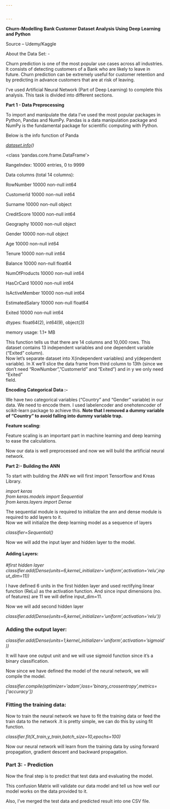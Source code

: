 ```yaml
---


---
```


<p><strong>Churn-Modelling Bank Customer Dataset Analysis Using Deep Learning and Python</strong></p>
<p>Source – Udemy/Kaggle</p>
<p>About the Data Set: -</p>
<p>Churn prediction is one of the most popular use cases across all industries. It consists of detecting customers of a Bank who are likely to leave in future. Churn prediction can be extremely useful for customer retention and by predicting in advance customers that are at risk of leaving.</p>
<p>I’ve used Artificial Neural Network (Part of Deep Learning) to complete this analysis. This task is divided into different sections.</p>
<p><strong>Part 1 - Data Preprocessing</strong></p>
<p>To import and manipulate the data I’ve used the most popular packages in Python, Pandas and NumPy. Pandas is a data manipulation package and NumPy is the fundamental package for scientific computing with Python.</p>
<p>Below is the info function of Panda</p>
<p><em><a href="http://dataset.info">dataset.info</a>()</em></p>
<p>&lt;class ‘pandas.core.frame.DataFrame’&gt;</p>
<p>RangeIndex: 10000 entries, 0 to 9999</p>
<p>Data columns (total 14 columns):</p>
<p>RowNumber  10000 non-null int64</p>
<p>CustomerId  10000 non-null int64</p>
<p>Surname  10000 non-null object</p>
<p>CreditScore  10000 non-null int64</p>
<p>Geography  10000 non-null object</p>
<p>Gender  10000 non-null object</p>
<p>Age  10000 non-null int64</p>
<p>Tenure  10000 non-null int64</p>
<p>Balance  10000 non-null float64</p>
<p>NumOfProducts  10000 non-null int64</p>
<p>HasCrCard  10000 non-null int64</p>
<p>IsActiveMember  10000 non-null int64</p>
<p>EstimatedSalary  10000 non-null float64</p>
<p>Exited  10000 non-null int64</p>
<p>dtypes: float64(2), int64(9), object(3)</p>
<p>memory usage: 1.1+ MB</p>
<p>This function tells us that there are 14 columns and 10,000 rows. This dataset contains 13 independent variables and one dependent variable (“Exited” column).<br>
Now let’s separate dataset into X(independent variables) and y(dependent variable). In X we’ll slice the data frame from third column to 13th (since we don’t need “RowNumber”,”CustomerId” and “Exited”) and in y we only need “Exited”<br>
field.</p>
<p><strong>Encoding Categorical Data :-</strong></p>
<p>We have two categorical variables (“Country” and “Gender” variable) in our data. We need to encode them. I used labelencoder and onehotencoder of scikit-learn package to achieve this. <strong>Note that I removed a dummy variable of “Country” to avoid falling into dummy variable trap.</strong></p>
<p><strong>Feature scaling:</strong></p>
<p>Feature scaling is an important part in machine learning and deep learning to ease the calculations.</p>
<p>Now our data is well preprocessed and now we will build the artificial neural network.</p>
<p><strong>Part 2:- Building the ANN</strong></p>
<p>To start with building the ANN we will first import Tensorflow and Kreas Library.</p>
<p><em>import keras</em><br>
<em>from keras.models import Sequential</em><br>
<em>from keras.layers import Dense</em></p>
<p>The sequential module is required to initialize the ann and dense module is required to add layers to it.<br>
Now we will initialize the deep learning model as a sequence of layers</p>
<p><em>classifier=Sequential()</em></p>
<p>Now we will add the input layer and hidden layer to the model.</p>
<h4 id="adding-layers"><strong>Adding Layers:</strong></h4>
<p><em>#first hidden layer</em><br>
<em>classifier.add(Dense(units=6,kernel_initializer=’uniform’,activation=’relu’,input_dim=11))</em></p>
<p>I have defined 6 units in the first hidden layer and used rectifying linear function (ReLu) as the activation function. And since input dimensions (no. of features) are 11 we will define input_dim=11.</p>
<p>Now we will add second hidden layer</p>
<p><em>classifier.add(Dense(units=6,kernel_initializer=’uniform’,activation=’relu’))</em></p>
<h3 id="adding-the-output-layer"><strong>Adding the output layer:</strong></h3>
<p><em>classifier.add(Dense(units=1,kernel_initializer=’uniform’,activation=’sigmoid’))</em></p>
<p>It will have one output unit and we will use sigmoid function since it’s a binary classification.</p>
<p>Now since we have defined the model of the neural network, we will compile the model.</p>
<p><em>classifier.compile(optimizer=’adam’,loss=’binary_crossentropy’,metrics=[‘accuracy’])</em></p>
<h3 id="fitting-the-training-data"><strong>Fitting the training data:</strong></h3>
<p>Now to train the neural network we have to fit the training data or feed the train data to the network .It is pretty simple, we can do this by using fit function.</p>
<p><em>classifier.fit(X_train,y_train,batch_size=10,epochs=100)</em></p>
<p>Now our neural network will learn from the training data by using forward propagation, gradient descent and backward propagation.</p>
<h3 id="part-3---prediction"><strong>Part 3: -</strong> <strong>Prediction</strong></h3>
<p>Now the final step is to predict that test data and evaluating the model.</p>
<p>This confusion Matrix will validate our data model and tell us how well our model works on the data provided to it.</p>
<p>Also, I’ve merged the test data and predicted result into one CSV file.</p>

